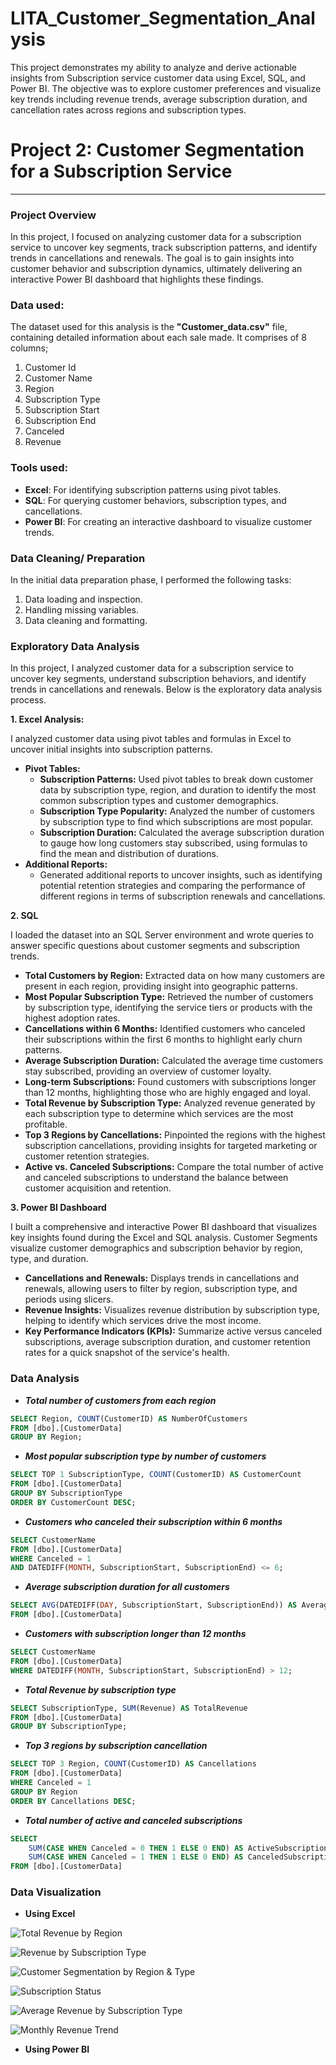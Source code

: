 # LITA_Customer_Segmentation_Analysis
This project demonstrates my ability to analyze and derive actionable insights from Subscription service customer data using Excel, SQL, and Power BI. The objective was to explore customer preferences and visualize key trends including revenue trends, average subscription duration, and cancellation rates across regions and subscription types. 

# Project 2: Customer Segmentation for a Subscription Service
---
### Project Overview
In this project, I focused on analyzing customer data for a subscription service to uncover key segments, track subscription patterns, and identify trends in cancellations and renewals. The goal is to gain insights into customer behavior and subscription dynamics, ultimately delivering an interactive Power BI dashboard that highlights these findings.

### Data used:
The dataset used for this analysis is the **"Customer_data.csv"** file, containing detailed information about each sale made. It comprises of 8 columns;
1. Customer Id
2. Customer Name
3. Region
4. Subscription Type
5. Subscription Start
6. Subscription End
7. Canceled
8. Revenue

### Tools used:
- **Excel**: For identifying subscription patterns using pivot tables.
- **SQL**: For querying customer behaviors, subscription types, and cancellations.
- **Power BI**: For creating an interactive dashboard to visualize customer trends.

### Data Cleaning/ Preparation
In the initial data preparation phase, I performed the following tasks:
1. Data loading and inspection.
2. Handling missing variables.
3. Data cleaning and formatting.

### Exploratory Data Analysis
In this project, I analyzed customer data for a subscription service to uncover key segments, understand subscription behaviors, and identify trends in cancellations and renewals. Below is the exploratory data analysis process.

**1. Excel Analysis:**

I analyzed customer data using pivot tables and formulas in Excel to uncover initial insights into subscription patterns.

- **Pivot Tables:**
  - **Subscription Patterns:** Used pivot tables to break down customer data by subscription type, region, and duration to identify the most common subscription types and customer demographics.
  - **Subscription Type Popularity:** Analyzed the number of customers by subscription type to find which subscriptions are most popular.
  - **Subscription Duration:** Calculated the average subscription duration to gauge how long customers stay subscribed, using formulas to find the mean and distribution of durations.
- **Additional Reports:**
  - Generated additional reports to uncover insights, such as identifying potential retention strategies and comparing the performance of different regions in terms of subscription renewals and cancellations.
 
**2. SQL**

I loaded the dataset into an SQL Server environment and wrote queries to answer specific questions about customer segments and subscription trends.
- **Total Customers by Region:** Extracted data on how many customers are present in each region, providing insight into geographic patterns.
- **Most Popular Subscription Type:** Retrieved the number of customers by subscription type, identifying the service tiers or products with the highest adoption rates.
- **Cancellations within 6 Months:** Identified customers who canceled their subscriptions within the first 6 months to highlight early churn patterns.
- **Average Subscription Duration:** Calculated the average time customers stay subscribed, providing an overview of customer loyalty.
- **Long-term Subscriptions:** Found customers with subscriptions longer than 12 months, highlighting those who are highly engaged and loyal.
- **Total Revenue by Subscription Type:** Analyzed revenue generated by each subscription type to determine which services are the most profitable.
- **Top 3 Regions by Cancellations:** Pinpointed the regions with the highest subscription cancellations, providing insights for targeted marketing or customer retention strategies.
- **Active vs. Canceled Subscriptions:** Compare the total number of active and canceled subscriptions to understand the balance between customer acquisition and retention.

**3. Power BI Dashboard**

I built a comprehensive and interactive Power BI dashboard that visualizes key insights found during the Excel and SQL analysis.
Customer Segments visualize customer demographics and subscription behavior by region, type, and duration.
- **Cancellations and Renewals:** Displays trends in cancellations and renewals, allowing users to filter by region, subscription type, and periods using slicers.
- **Revenue Insights:** Visualizes revenue distribution by subscription type, helping to identify which services drive the most income.
- **Key Performance Indicators (KPIs):** Summarize active versus canceled subscriptions, average subscription duration, and customer retention rates for a quick snapshot of the service's health.

### Data Analysis
- _**Total number of customers from each region**_
```SQL
SELECT Region, COUNT(CustomerID) AS NumberOfCustomers
FROM [dbo].[CustomerData]
GROUP BY Region;
```
- _**Most popular subscription type by number of customers**_
```SQL
SELECT TOP 1 SubscriptionType, COUNT(CustomerID) AS CustomerCount
FROM [dbo].[CustomerData]
GROUP BY SubscriptionType
ORDER BY CustomerCount DESC;
```
- _**Customers who canceled their subscription within 6 months**_
```SQL
SELECT CustomerName
FROM [dbo].[CustomerData]
WHERE Canceled = 1
AND DATEDIFF(MONTH, SubscriptionStart, SubscriptionEnd) <= 6;
```
- _**Average subscription duration for all customers**_
```SQL
SELECT AVG(DATEDIFF(DAY, SubscriptionStart, SubscriptionEnd)) AS AverageSubscriptionDuration
FROM [dbo].[CustomerData]
```
- _**Customers with subscription longer than 12 months**_
```SQL
SELECT CustomerName
FROM [dbo].[CustomerData]
WHERE DATEDIFF(MONTH, SubscriptionStart, SubscriptionEnd) > 12;
```
- _**Total Revenue by subscription type**_
```SQL
SELECT SubscriptionType, SUM(Revenue) AS TotalRevenue
FROM [dbo].[CustomerData]
GROUP BY SubscriptionType;
```
- _**Top 3 regions by subscription cancellation**_
```SQL
SELECT TOP 3 Region, COUNT(CustomerID) AS Cancellations
FROM [dbo].[CustomerData]
WHERE Canceled = 1
GROUP BY Region
ORDER BY Cancellations DESC;
```
- _**Total number of active and canceled subscriptions**_
```SQL
SELECT 
    SUM(CASE WHEN Canceled = 0 THEN 1 ELSE 0 END) AS ActiveSubscriptions,
    SUM(CASE WHEN Canceled = 1 THEN 1 ELSE 0 END) AS CanceledSubscriptions
FROM [dbo].[CustomerData]
```

### Data Visualization
- **Using Excel**

![Total Revenue by Region](https://github.com/Putsim/LITA_Customer_Segmentation_Analysis/blob/main/Total%20Reveue%20by%20region%20cd.png)

![Revenue by Subscription Type](https://github.com/Putsim/LITA_Customer_Segmentation_Analysis/blob/main/Revenue%20by%20Subscription%20type%20cd.png)

![Customer Segmentation by Region & Type](https://github.com/Putsim/LITA_Customer_Segmentation_Analysis/blob/main/Customer%20Segmentation%20by%20Region%20and%20type%20cd.png)

![Subscription Status](https://github.com/Putsim/LITA_Customer_Segmentation_Analysis/blob/main/Subscription%20Status%20cd.png)

![Average Revenue by Subscription Type](https://github.com/Putsim/LITA_Customer_Segmentation_Analysis/blob/main/Average%20Revenue%20by%20Subscription%20type%20cd.png)

![Monthly Revenue Trend](https://github.com/Putsim/LITA_Customer_Segmentation_Analysis/blob/main/Monthly%20Revenue%20trend%20cd.png)


- **Using Power BI**

  ![]()

